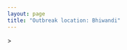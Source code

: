 ```yaml
---
layout: page
title: "Outbreak location: Bhiwandi"
---
```

<div id="mapid">
<script src="https://buda-magenta.github.io/hazard_map/load_map.js"></script>
><script>
var marker_outbreak = L.marker([19.362531, 73.078475],{"autoPan": true}).addTo(map); marker_outbreak.bindTooltip("Bhiwandi").openTooltip();

var circle_1 = L.circle([19.075990, 72.877393], {"pane": "markerPane", "color": "red", "fill": true, "fillOpacity": 0.2, "fillRule": "evenodd", "lineCap": "round", "lineJoin": "round", "opacity": 1.0, "radius": 727510, "stroke": true, "weight": 2}).addTo(map);
circle_1.bindTooltip("Mumbai<br>rank: 1<br>hazard index: 0.181878")

var circle_2 = L.circle([18.521428, 73.854454], {"pane": "markerPane", "color": "red", "fill": true, "fillOpacity": 0.2, "fillRule": "evenodd", "lineCap": "round", "lineJoin": "round", "opacity": 1.0, "radius": 199701, "stroke": true, "weight": 2}).addTo(map);
circle_2.bindTooltip("Pune<br>rank: 2<br>hazard index: 0.049925")

var circle_3 = L.circle([19.194329, 72.970178], {"pane": "markerPane", "color": "red", "fill": true, "fillOpacity": 0.2, "fillRule": "evenodd", "lineCap": "round", "lineJoin": "round", "opacity": 1.0, "radius": 116591, "stroke": true, "weight": 2}).addTo(map);
circle_3.bindTooltip("Thane<br>rank: 3<br>hazard index: 0.029148")

var circle_4 = L.circle([18.627929, 73.800983], {"pane": "markerPane", "color": "red", "fill": true, "fillOpacity": 0.2, "fillRule": "evenodd", "lineCap": "round", "lineJoin": "round", "opacity": 1.0, "radius": 103570, "stroke": true, "weight": 2}).addTo(map);
circle_4.bindTooltip("Pimpri Chinchwad<br>rank: 4<br>hazard index: 0.025893")

var circle_5 = L.circle([20.011247, 73.790236], {"pane": "markerPane", "color": "red", "fill": true, "fillOpacity": 0.2, "fillRule": "evenodd", "lineCap": "round", "lineJoin": "round", "opacity": 1.0, "radius": 85704, "stroke": true, "weight": 2}).addTo(map);
circle_5.bindTooltip("Nashik<br>rank: 5<br>hazard index: 0.021426")

var circle_6 = L.circle([19.439885, 72.880383], {"pane": "markerPane", "color": "red", "fill": true, "fillOpacity": 0.2, "fillRule": "evenodd", "lineCap": "round", "lineJoin": "round", "opacity": 1.0, "radius": 73300, "stroke": true, "weight": 2}).addTo(map);
circle_6.bindTooltip("Vasai<br>rank: 6<br>hazard index: 0.018325")

var circle_7 = L.circle([19.295200, 72.854400], {"pane": "markerPane", "color": "red", "fill": true, "fillOpacity": 0.2, "fillRule": "evenodd", "lineCap": "round", "lineJoin": "round", "opacity": 1.0, "radius": 46954, "stroke": true, "weight": 2}).addTo(map);
circle_7.bindTooltip("Mira-Bhayandar<br>rank: 7<br>hazard index: 0.011739")

var circle_8 = L.circle([19.261944, 73.194760], {"pane": "markerPane", "color": "red", "fill": true, "fillOpacity": 0.2, "fillRule": "evenodd", "lineCap": "round", "lineJoin": "round", "opacity": 1.0, "radius": 28957, "stroke": true, "weight": 2}).addTo(map);
circle_8.bindTooltip("Ulhas Nagar<br>rank: 8<br>hazard index: 0.007239")

var circle_9 = L.circle([28.651718, 77.221939], {"pane": "markerPane", "color": "red", "fill": true, "fillOpacity": 0.2, "fillRule": "evenodd", "lineCap": "round", "lineJoin": "round", "opacity": 1.0, "radius": 17970, "stroke": true, "weight": 2}).addTo(map);
circle_9.bindTooltip("Delhi<br>rank: 9<br>hazard index: 0.004493")

var circle_10 = L.circle([20.952407, 72.932383], {"pane": "markerPane", "color": "red", "fill": true, "fillOpacity": 0.2, "fillRule": "evenodd", "lineCap": "round", "lineJoin": "round", "opacity": 1.0, "radius": 15631, "stroke": true, "weight": 2}).addTo(map);
circle_10.bindTooltip("Navsari<br>rank: 10<br>hazard index: 0.003908")

var circle_11 = L.circle([19.143607, 73.295535], {"pane": "markerPane", "color": "red", "fill": true, "fillOpacity": 0.2, "fillRule": "evenodd", "lineCap": "round", "lineJoin": "round", "opacity": 1.0, "radius": 14249, "stroke": true, "weight": 2}).addTo(map);
circle_11.bindTooltip("Ambarnath<br>rank: 11<br>hazard index: 0.003562")

var circle_12 = L.circle([19.250000, 74.750000], {"pane": "markerPane", "color": "red", "fill": true, "fillOpacity": 0.2, "fillRule": "evenodd", "lineCap": "round", "lineJoin": "round", "opacity": 1.0, "radius": 14225, "stroke": true, "weight": 2}).addTo(map);
circle_12.bindTooltip("Ahmadnagar<br>rank: 12<br>hazard index: 0.003556")

var circle_13 = L.circle([21.170200, 72.831100], {"pane": "markerPane", "color": "red", "fill": true, "fillOpacity": 0.2, "fillRule": "evenodd", "lineCap": "round", "lineJoin": "round", "opacity": 1.0, "radius": 12491, "stroke": true, "weight": 2}).addTo(map);
circle_13.bindTooltip("Surat<br>rank: 13<br>hazard index: 0.003123")

var circle_14 = L.circle([23.021624, 72.579707], {"pane": "markerPane", "color": "red", "fill": true, "fillOpacity": 0.2, "fillRule": "evenodd", "lineCap": "round", "lineJoin": "round", "opacity": 1.0, "radius": 12313, "stroke": true, "weight": 2}).addTo(map);
circle_14.bindTooltip("Ahmedabad<br>rank: 14<br>hazard index: 0.003078")

var circle_15 = L.circle([15.398403, 73.812918], {"pane": "markerPane", "color": "red", "fill": true, "fillOpacity": 0.2, "fillRule": "evenodd", "lineCap": "round", "lineJoin": "round", "opacity": 1.0, "radius": 8367, "stroke": true, "weight": 2}).addTo(map);
circle_15.bindTooltip("Vasco Da Gama<br>rank: 15<br>hazard index: 0.002092")

var circle_16 = L.circle([12.979120, 77.591300], {"pane": "markerPane", "color": "red", "fill": true, "fillOpacity": 0.2, "fillRule": "evenodd", "lineCap": "round", "lineJoin": "round", "opacity": 1.0, "radius": 8178, "stroke": true, "weight": 2}).addTo(map);
circle_16.bindTooltip("Bangalore<br>rank: 16<br>hazard index: 0.002045")

var circle_17 = L.circle([17.388786, 78.461065], {"pane": "markerPane", "color": "red", "fill": true, "fillOpacity": 0.2, "fillRule": "evenodd", "lineCap": "round", "lineJoin": "round", "opacity": 1.0, "radius": 7161, "stroke": true, "weight": 2}).addTo(map);
circle_17.bindTooltip("Hyderabad<br>rank: 17<br>hazard index: 0.001790")

var circle_18 = L.circle([20.432402, 73.141172], {"pane": "markerPane", "color": "red", "fill": true, "fillOpacity": 0.2, "fillRule": "evenodd", "lineCap": "round", "lineJoin": "round", "opacity": 1.0, "radius": 6531, "stroke": true, "weight": 2}).addTo(map);
circle_18.bindTooltip("Valsad<br>rank: 18<br>hazard index: 0.001633")

var circle_19 = L.circle([19.877263, 75.339024], {"pane": "markerPane", "color": "red", "fill": true, "fillOpacity": 0.2, "fillRule": "evenodd", "lineCap": "round", "lineJoin": "round", "opacity": 1.0, "radius": 6093, "stroke": true, "weight": 2}).addTo(map);
circle_19.bindTooltip("Aurangabad<br>rank: 19<br>hazard index: 0.001523")

var circle_20 = L.circle([22.541418, 88.357691], {"pane": "markerPane", "color": "red", "fill": true, "fillOpacity": 0.2, "fillRule": "evenodd", "lineCap": "round", "lineJoin": "round", "opacity": 1.0, "radius": 5375, "stroke": true, "weight": 2}).addTo(map);
circle_20.bindTooltip("Kolkata<br>rank: 20<br>hazard index: 0.001344")

var circle_21 = L.circle([13.083694, 80.270186], {"pane": "markerPane", "color": "red", "fill": true, "fillOpacity": 0.2, "fillRule": "evenodd", "lineCap": "round", "lineJoin": "round", "opacity": 1.0, "radius": 5255, "stroke": true, "weight": 2}).addTo(map);
circle_21.bindTooltip("Chennai<br>rank: 21<br>hazard index: 0.001314")

var circle_22 = L.circle([22.297314, 73.194257], {"pane": "markerPane", "color": "red", "fill": true, "fillOpacity": 0.2, "fillRule": "evenodd", "lineCap": "round", "lineJoin": "round", "opacity": 1.0, "radius": 4766, "stroke": true, "weight": 2}).addTo(map);
circle_22.bindTooltip("Vadodara<br>rank: 22<br>hazard index: 0.001192")

var circle_23 = L.circle([17.849907, 75.276320], {"pane": "markerPane", "color": "red", "fill": true, "fillOpacity": 0.2, "fillRule": "evenodd", "lineCap": "round", "lineJoin": "round", "opacity": 1.0, "radius": 4200, "stroke": true, "weight": 2}).addTo(map);
circle_23.bindTooltip("Solapur<br>rank: 23<br>hazard index: 0.001050")

var circle_24 = L.circle([21.149813, 79.082056], {"pane": "markerPane", "color": "red", "fill": true, "fillOpacity": 0.2, "fillRule": "evenodd", "lineCap": "round", "lineJoin": "round", "opacity": 1.0, "radius": 4016, "stroke": true, "weight": 2}).addTo(map);
circle_24.bindTooltip("Nagpur<br>rank: 24<br>hazard index: 0.001004")

var circle_25 = L.circle([17.636129, 74.298278], {"pane": "markerPane", "color": "red", "fill": true, "fillOpacity": 0.2, "fillRule": "evenodd", "lineCap": "round", "lineJoin": "round", "opacity": 1.0, "radius": 3784, "stroke": true, "weight": 2}).addTo(map);
circle_25.bindTooltip("Satara<br>rank: 25<br>hazard index: 0.000946")

var circle_26 = L.circle([12.869810, 74.843008], {"pane": "markerPane", "color": "red", "fill": true, "fillOpacity": 0.2, "fillRule": "evenodd", "lineCap": "round", "lineJoin": "round", "opacity": 1.0, "radius": 3493, "stroke": true, "weight": 2}).addTo(map);
circle_26.bindTooltip("Mangalore<br>rank: 26<br>hazard index: 0.000873")

var circle_27 = L.circle([25.531031, 78.652689], {"pane": "markerPane", "color": "red", "fill": true, "fillOpacity": 0.2, "fillRule": "evenodd", "lineCap": "round", "lineJoin": "round", "opacity": 1.0, "radius": 3119, "stroke": true, "weight": 2}).addTo(map);
circle_27.bindTooltip("Jhansi<br>rank: 27<br>hazard index: 0.000780")

var circle_28 = L.circle([25.895924, 82.437716], {"pane": "markerPane", "color": "red", "fill": true, "fillOpacity": 0.2, "fillRule": "evenodd", "lineCap": "round", "lineJoin": "round", "opacity": 1.0, "radius": 2749, "stroke": true, "weight": 2}).addTo(map);
circle_28.bindTooltip("Badlapur<br>rank: 28<br>hazard index: 0.000687")

var circle_29 = L.circle([26.838100, 80.934600], {"pane": "markerPane", "color": "red", "fill": true, "fillOpacity": 0.2, "fillRule": "evenodd", "lineCap": "round", "lineJoin": "round", "opacity": 1.0, "radius": 2622, "stroke": true, "weight": 2}).addTo(map);
circle_29.bindTooltip("Lucknow<br>rank: 29<br>hazard index: 0.000656")

var circle_30 = L.circle([20.325704, 78.116914], {"pane": "markerPane", "color": "red", "fill": true, "fillOpacity": 0.2, "fillRule": "evenodd", "lineCap": "round", "lineJoin": "round", "opacity": 1.0, "radius": 2403, "stroke": true, "weight": 2}).addTo(map);
circle_30.bindTooltip("Yavatmal<br>rank: 30<br>hazard index: 0.000601")

var circle_31 = L.circle([26.915458, 75.818982], {"pane": "markerPane", "color": "red", "fill": true, "fillOpacity": 0.2, "fillRule": "evenodd", "lineCap": "round", "lineJoin": "round", "opacity": 1.0, "radius": 2393, "stroke": true, "weight": 2}).addTo(map);
circle_31.bindTooltip("Jaipur<br>rank: 31<br>hazard index: 0.000598")

var circle_32 = L.circle([9.931308, 76.267414], {"pane": "markerPane", "color": "red", "fill": true, "fillOpacity": 0.2, "fillRule": "evenodd", "lineCap": "round", "lineJoin": "round", "opacity": 1.0, "radius": 2180, "stroke": true, "weight": 2}).addTo(map);
circle_32.bindTooltip("Kochi<br>rank: 32<br>hazard index: 0.000545")

var circle_33 = L.circle([20.843512, 75.525927], {"pane": "markerPane", "color": "red", "fill": true, "fillOpacity": 0.2, "fillRule": "evenodd", "lineCap": "round", "lineJoin": "round", "opacity": 1.0, "radius": 2127, "stroke": true, "weight": 2}).addTo(map);
circle_33.bindTooltip("Jalgaon<br>rank: 33<br>hazard index: 0.000532")

var circle_34 = L.circle([8.576971, 77.050125], {"pane": "markerPane", "color": "red", "fill": true, "fillOpacity": 0.2, "fillRule": "evenodd", "lineCap": "round", "lineJoin": "round", "opacity": 1.0, "radius": 2021, "stroke": true, "weight": 2}).addTo(map);
circle_34.bindTooltip("Thiruvananthapuram<br>rank: 34<br>hazard index: 0.000505")

var circle_35 = L.circle([22.720362, 75.868200], {"pane": "markerPane", "color": "red", "fill": true, "fillOpacity": 0.2, "fillRule": "evenodd", "lineCap": "round", "lineJoin": "round", "opacity": 1.0, "radius": 1860, "stroke": true, "weight": 2}).addTo(map);
circle_35.bindTooltip("Indore<br>rank: 35<br>hazard index: 0.000465")

var circle_36 = L.circle([25.438130, 81.833800], {"pane": "markerPane", "color": "red", "fill": true, "fillOpacity": 0.2, "fillRule": "evenodd", "lineCap": "round", "lineJoin": "round", "opacity": 1.0, "radius": 1832, "stroke": true, "weight": 2}).addTo(map);
circle_36.bindTooltip("Allahabad<br>rank: 36<br>hazard index: 0.000458")

var circle_37 = L.circle([23.258486, 77.401989], {"pane": "markerPane", "color": "red", "fill": true, "fillOpacity": 0.2, "fillRule": "evenodd", "lineCap": "round", "lineJoin": "round", "opacity": 1.0, "radius": 1756, "stroke": true, "weight": 2}).addTo(map);
circle_37.bindTooltip("Bhopal<br>rank: 37<br>hazard index: 0.000439")

var circle_38 = L.circle([11.258608, 75.778874], {"pane": "markerPane", "color": "red", "fill": true, "fillOpacity": 0.2, "fillRule": "evenodd", "lineCap": "round", "lineJoin": "round", "opacity": 1.0, "radius": 1737, "stroke": true, "weight": 2}).addTo(map);
circle_38.bindTooltip("Kozhikode<br>rank: 38<br>hazard index: 0.000434")

var circle_39 = L.circle([23.160894, 79.949770], {"pane": "markerPane", "color": "red", "fill": true, "fillOpacity": 0.2, "fillRule": "evenodd", "lineCap": "round", "lineJoin": "round", "opacity": 1.0, "radius": 1722, "stroke": true, "weight": 2}).addTo(map);
circle_39.bindTooltip("Jabalpur<br>rank: 39<br>hazard index: 0.000431")

var circle_40 = L.circle([25.335649, 83.007629], {"pane": "markerPane", "color": "red", "fill": true, "fillOpacity": 0.2, "fillRule": "evenodd", "lineCap": "round", "lineJoin": "round", "opacity": 1.0, "radius": 1710, "stroke": true, "weight": 2}).addTo(map);
circle_40.bindTooltip("Varanasi<br>rank: 40<br>hazard index: 0.000428")

var circle_41 = L.circle([26.460914, 80.321759], {"pane": "markerPane", "color": "red", "fill": true, "fillOpacity": 0.2, "fillRule": "evenodd", "lineCap": "round", "lineJoin": "round", "opacity": 1.0, "radius": 1425, "stroke": true, "weight": 2}).addTo(map);
circle_41.bindTooltip("Kanpur<br>rank: 41<br>hazard index: 0.000356")

var circle_42 = L.circle([25.609324, 85.123525], {"pane": "markerPane", "color": "red", "fill": true, "fillOpacity": 0.2, "fillRule": "evenodd", "lineCap": "round", "lineJoin": "round", "opacity": 1.0, "radius": 1373, "stroke": true, "weight": 2}).addTo(map);
circle_42.bindTooltip("Patna<br>rank: 42<br>hazard index: 0.000343")

var circle_43 = L.circle([16.850253, 74.594888], {"pane": "markerPane", "color": "red", "fill": true, "fillOpacity": 0.2, "fillRule": "evenodd", "lineCap": "round", "lineJoin": "round", "opacity": 1.0, "radius": 1338, "stroke": true, "weight": 2}).addTo(map);
circle_43.bindTooltip("Sangli<br>rank: 43<br>hazard index: 0.000335")

var circle_44 = L.circle([21.237947, 81.633683], {"pane": "markerPane", "color": "red", "fill": true, "fillOpacity": 0.2, "fillRule": "evenodd", "lineCap": "round", "lineJoin": "round", "opacity": 1.0, "radius": 1257, "stroke": true, "weight": 2}).addTo(map);
circle_44.bindTooltip("Raipur<br>rank: 44<br>hazard index: 0.000314")

var circle_45 = L.circle([11.001812, 76.962842], {"pane": "markerPane", "color": "red", "fill": true, "fillOpacity": 0.2, "fillRule": "evenodd", "lineCap": "round", "lineJoin": "round", "opacity": 1.0, "radius": 1223, "stroke": true, "weight": 2}).addTo(map);
circle_45.bindTooltip("Coimbatore<br>rank: 45<br>hazard index: 0.000306")

var circle_46 = L.circle([22.305199, 70.802834], {"pane": "markerPane", "color": "red", "fill": true, "fillOpacity": 0.2, "fillRule": "evenodd", "lineCap": "round", "lineJoin": "round", "opacity": 1.0, "radius": 1047, "stroke": true, "weight": 2}).addTo(map);
circle_46.bindTooltip("Rajkot<br>rank: 46<br>hazard index: 0.000262")

var circle_47 = L.circle([24.578721, 73.686257], {"pane": "markerPane", "color": "red", "fill": true, "fillOpacity": 0.2, "fillRule": "evenodd", "lineCap": "round", "lineJoin": "round", "opacity": 1.0, "radius": 1023, "stroke": true, "weight": 2}).addTo(map);
circle_47.bindTooltip("Udaipur<br>rank: 47<br>hazard index: 0.000256")

var circle_48 = L.circle([20.993276, 75.839983], {"pane": "markerPane", "color": "red", "fill": true, "fillOpacity": 0.2, "fillRule": "evenodd", "lineCap": "round", "lineJoin": "round", "opacity": 1.0, "radius": 933, "stroke": true, "weight": 2}).addTo(map);
circle_48.bindTooltip("Bhusawal<br>rank: 48<br>hazard index: 0.000233")

var circle_49 = L.circle([20.266777, 85.843559], {"pane": "markerPane", "color": "red", "fill": true, "fillOpacity": 0.2, "fillRule": "evenodd", "lineCap": "round", "lineJoin": "round", "opacity": 1.0, "radius": 891, "stroke": true, "weight": 2}).addTo(map);
circle_49.bindTooltip("Bhubaneswar<br>rank: 49<br>hazard index: 0.000223")

var circle_50 = L.circle([19.918233, 75.868625], {"pane": "markerPane", "color": "red", "fill": true, "fillOpacity": 0.2, "fillRule": "evenodd", "lineCap": "round", "lineJoin": "round", "opacity": 1.0, "radius": 871, "stroke": true, "weight": 2}).addTo(map);
circle_50.bindTooltip("Jalna<br>rank: 50<br>hazard index: 0.000218")

var circle_51 = L.circle([30.733442, 76.779714], {"pane": "markerPane", "color": "red", "fill": true, "fillOpacity": 0.2, "fillRule": "evenodd", "lineCap": "round", "lineJoin": "round", "opacity": 1.0, "radius": 860, "stroke": true, "weight": 2}).addTo(map);
circle_51.bindTooltip("Chandigarh<br>rank: 51<br>hazard index: 0.000215")

var circle_52 = L.circle([10.525626, 76.213254], {"pane": "markerPane", "color": "red", "fill": true, "fillOpacity": 0.2, "fillRule": "evenodd", "lineCap": "round", "lineJoin": "round", "opacity": 1.0, "radius": 851, "stroke": true, "weight": 2}).addTo(map);
circle_52.bindTooltip("Thrissur<br>rank: 52<br>hazard index: 0.000213")

var circle_53 = L.circle([16.702841, 74.240533], {"pane": "markerPane", "color": "red", "fill": true, "fillOpacity": 0.2, "fillRule": "evenodd", "lineCap": "round", "lineJoin": "round", "opacity": 1.0, "radius": 829, "stroke": true, "weight": 2}).addTo(map);
circle_53.bindTooltip("Kolhapur<br>rank: 53<br>hazard index: 0.000207")

var circle_54 = L.circle([8.887951, 76.595501], {"pane": "markerPane", "color": "red", "fill": true, "fillOpacity": 0.2, "fillRule": "evenodd", "lineCap": "round", "lineJoin": "round", "opacity": 1.0, "radius": 678, "stroke": true, "weight": 2}).addTo(map);
circle_54.bindTooltip("Kollam<br>rank: 54<br>hazard index: 0.000170")

var circle_55 = L.circle([17.723128, 83.301284], {"pane": "markerPane", "color": "red", "fill": true, "fillOpacity": 0.2, "fillRule": "evenodd", "lineCap": "round", "lineJoin": "round", "opacity": 1.0, "radius": 635, "stroke": true, "weight": 2}).addTo(map);
circle_55.bindTooltip("Visakhapatnam<br>rank: 55<br>hazard index: 0.000159")

var circle_56 = L.circle([31.634308, 74.873679], {"pane": "markerPane", "color": "red", "fill": true, "fillOpacity": 0.2, "fillRule": "evenodd", "lineCap": "round", "lineJoin": "round", "opacity": 1.0, "radius": 623, "stroke": true, "weight": 2}).addTo(map);
circle_56.bindTooltip("Amritsar<br>rank: 56<br>hazard index: 0.000156")

var circle_57 = L.circle([25.196826, 76.000893], {"pane": "markerPane", "color": "red", "fill": true, "fillOpacity": 0.2, "fillRule": "evenodd", "lineCap": "round", "lineJoin": "round", "opacity": 1.0, "radius": 581, "stroke": true, "weight": 2}).addTo(map);
circle_57.bindTooltip("Kota<br>rank: 57<br>hazard index: 0.000145")

var circle_58 = L.circle([15.857267, 74.506934], {"pane": "markerPane", "color": "red", "fill": true, "fillOpacity": 0.2, "fillRule": "evenodd", "lineCap": "round", "lineJoin": "round", "opacity": 1.0, "radius": 563, "stroke": true, "weight": 2}).addTo(map);
circle_58.bindTooltip("Belgaum<br>rank: 58<br>hazard index: 0.000141")

var circle_59 = L.circle([26.296772, 73.035143], {"pane": "markerPane", "color": "red", "fill": true, "fillOpacity": 0.2, "fillRule": "evenodd", "lineCap": "round", "lineJoin": "round", "opacity": 1.0, "radius": 562, "stroke": true, "weight": 2}).addTo(map);
circle_59.bindTooltip("Jodhpur<br>rank: 59<br>hazard index: 0.000141")

var circle_60 = L.circle([13.341917, 74.747323], {"pane": "markerPane", "color": "red", "fill": true, "fillOpacity": 0.2, "fillRule": "evenodd", "lineCap": "round", "lineJoin": "round", "opacity": 1.0, "radius": 558, "stroke": true, "weight": 2}).addTo(map);
circle_60.bindTooltip("Udupi<br>rank: 60<br>hazard index: 0.000140")

var circle_61 = L.circle([19.169335, 77.311013], {"pane": "markerPane", "color": "red", "fill": true, "fillOpacity": 0.2, "fillRule": "evenodd", "lineCap": "round", "lineJoin": "round", "opacity": 1.0, "radius": 555, "stroke": true, "weight": 2}).addTo(map);
circle_61.bindTooltip("Nanded Waghala<br>rank: 61<br>hazard index: 0.000139")

var circle_62 = L.circle([26.180598, 91.753943], {"pane": "markerPane", "color": "red", "fill": true, "fillOpacity": 0.2, "fillRule": "evenodd", "lineCap": "round", "lineJoin": "round", "opacity": 1.0, "radius": 516, "stroke": true, "weight": 2}).addTo(map);
circle_62.bindTooltip("Guwahati<br>rank: 62<br>hazard index: 0.000129")

var circle_63 = L.circle([23.174597, 75.785142], {"pane": "markerPane", "color": "red", "fill": true, "fillOpacity": 0.2, "fillRule": "evenodd", "lineCap": "round", "lineJoin": "round", "opacity": 1.0, "radius": 488, "stroke": true, "weight": 2}).addTo(map);
circle_63.bindTooltip("Ujjain<br>rank: 63<br>hazard index: 0.000122")

var circle_64 = L.circle([15.351838, 75.137985], {"pane": "markerPane", "color": "red", "fill": true, "fillOpacity": 0.2, "fillRule": "evenodd", "lineCap": "round", "lineJoin": "round", "opacity": 1.0, "radius": 451, "stroke": true, "weight": 2}).addTo(map);
circle_64.bindTooltip("Hubli<br>rank: 64<br>hazard index: 0.000113")

var circle_65 = L.circle([24.500000, 81.000000], {"pane": "markerPane", "color": "red", "fill": true, "fillOpacity": 0.2, "fillRule": "evenodd", "lineCap": "round", "lineJoin": "round", "opacity": 1.0, "radius": 450, "stroke": true, "weight": 2}).addTo(map);
circle_65.bindTooltip("Satna<br>rank: 65<br>hazard index: 0.000113")

var circle_66 = L.circle([18.351469, 76.755121], {"pane": "markerPane", "color": "red", "fill": true, "fillOpacity": 0.2, "fillRule": "evenodd", "lineCap": "round", "lineJoin": "round", "opacity": 1.0, "radius": 438, "stroke": true, "weight": 2}).addTo(map);
circle_66.bindTooltip("Latur<br>rank: 66<br>hazard index: 0.000110")

var circle_67 = L.circle([19.290314, 76.602903], {"pane": "markerPane", "color": "red", "fill": true, "fillOpacity": 0.2, "fillRule": "evenodd", "lineCap": "round", "lineJoin": "round", "opacity": 1.0, "radius": 427, "stroke": true, "weight": 2}).addTo(map);
circle_67.bindTooltip("Parbhani<br>rank: 67<br>hazard index: 0.000107")

var circle_68 = L.circle([16.695935, 74.455575], {"pane": "markerPane", "color": "red", "fill": true, "fillOpacity": 0.2, "fillRule": "evenodd", "lineCap": "round", "lineJoin": "round", "opacity": 1.0, "radius": 403, "stroke": true, "weight": 2}).addTo(map);
circle_68.bindTooltip("Ichalkaranji<br>rank: 68<br>hazard index: 0.000101")

var circle_69 = L.circle([26.671329, 83.364583], {"pane": "markerPane", "color": "red", "fill": true, "fillOpacity": 0.2, "fillRule": "evenodd", "lineCap": "round", "lineJoin": "round", "opacity": 1.0, "radius": 397, "stroke": true, "weight": 2}).addTo(map);
circle_69.bindTooltip("Gorakhpur<br>rank: 69<br>hazard index: 0.000099")

var circle_70 = L.circle([9.926115, 78.114098], {"pane": "markerPane", "color": "red", "fill": true, "fillOpacity": 0.2, "fillRule": "evenodd", "lineCap": "round", "lineJoin": "round", "opacity": 1.0, "radius": 390, "stroke": true, "weight": 2}).addTo(map);
circle_70.bindTooltip("Madurai<br>rank: 70<br>hazard index: 0.000098")

var circle_71 = L.circle([12.305183, 76.655361], {"pane": "markerPane", "color": "red", "fill": true, "fillOpacity": 0.2, "fillRule": "evenodd", "lineCap": "round", "lineJoin": "round", "opacity": 1.0, "radius": 384, "stroke": true, "weight": 2}).addTo(map);
circle_71.bindTooltip("Mysore<br>rank: 71<br>hazard index: 0.000096")

var circle_72 = L.circle([26.698885, 88.320030], {"pane": "markerPane", "color": "red", "fill": true, "fillOpacity": 0.2, "fillRule": "evenodd", "lineCap": "round", "lineJoin": "round", "opacity": 1.0, "radius": 343, "stroke": true, "weight": 2}).addTo(map);
circle_72.bindTooltip("Bagdogra<br>rank: 72<br>hazard index: 0.000086")

var circle_73 = L.circle([23.247245, 69.668339], {"pane": "markerPane", "color": "red", "fill": true, "fillOpacity": 0.2, "fillRule": "evenodd", "lineCap": "round", "lineJoin": "round", "opacity": 1.0, "radius": 342, "stroke": true, "weight": 2}).addTo(map);
circle_73.bindTooltip("Bhuj<br>rank: 73<br>hazard index: 0.000086")

var circle_74 = L.circle([23.370035, 85.325013], {"pane": "markerPane", "color": "red", "fill": true, "fillOpacity": 0.2, "fillRule": "evenodd", "lineCap": "round", "lineJoin": "round", "opacity": 1.0, "radius": 331, "stroke": true, "weight": 2}).addTo(map);
circle_74.bindTooltip("Ranchi<br>rank: 74<br>hazard index: 0.000083")

var circle_75 = L.circle([21.977864, 76.568828], {"pane": "markerPane", "color": "red", "fill": true, "fillOpacity": 0.2, "fillRule": "evenodd", "lineCap": "round", "lineJoin": "round", "opacity": 1.0, "radius": 317, "stroke": true, "weight": 2}).addTo(map);
circle_75.bindTooltip("Khandwa<br>rank: 75<br>hazard index: 0.000079")

var circle_76 = L.circle([22.473242, 70.055210], {"pane": "markerPane", "color": "red", "fill": true, "fillOpacity": 0.2, "fillRule": "evenodd", "lineCap": "round", "lineJoin": "round", "opacity": 1.0, "radius": 304, "stroke": true, "weight": 2}).addTo(map);
circle_76.bindTooltip("Jamnagar<br>rank: 76<br>hazard index: 0.000076")

var circle_77 = L.circle([20.761862, 77.192172], {"pane": "markerPane", "color": "red", "fill": true, "fillOpacity": 0.2, "fillRule": "evenodd", "lineCap": "round", "lineJoin": "round", "opacity": 1.0, "radius": 301, "stroke": true, "weight": 2}).addTo(map);
circle_77.bindTooltip("Akola<br>rank: 77<br>hazard index: 0.000075")

var circle_78 = L.circle([30.325565, 78.043681], {"pane": "markerPane", "color": "red", "fill": true, "fillOpacity": 0.2, "fillRule": "evenodd", "lineCap": "round", "lineJoin": "round", "opacity": 1.0, "radius": 299, "stroke": true, "weight": 2}).addTo(map);
circle_78.bindTooltip("Dehradun<br>rank: 78<br>hazard index: 0.000075")

var circle_79 = L.circle([27.175255, 78.009816], {"pane": "markerPane", "color": "red", "fill": true, "fillOpacity": 0.2, "fillRule": "evenodd", "lineCap": "round", "lineJoin": "round", "opacity": 1.0, "radius": 296, "stroke": true, "weight": 2}).addTo(map);
circle_79.bindTooltip("Agra<br>rank: 79<br>hazard index: 0.000074")

var circle_80 = L.circle([28.402979, 77.310384], {"pane": "markerPane", "color": "red", "fill": true, "fillOpacity": 0.2, "fillRule": "evenodd", "lineCap": "round", "lineJoin": "round", "opacity": 1.0, "radius": 296, "stroke": true, "weight": 2}).addTo(map);
circle_80.bindTooltip("Faridabad<br>rank: 80<br>hazard index: 0.000074")

var circle_81 = L.circle([19.794750, 75.077922], {"pane": "markerPane", "color": "red", "fill": true, "fillOpacity": 0.2, "fillRule": "evenodd", "lineCap": "round", "lineJoin": "round", "opacity": 1.0, "radius": 286, "stroke": true, "weight": 2}).addTo(map);
circle_81.bindTooltip("Gangapur<br>rank: 81<br>hazard index: 0.000072")

var circle_82 = L.circle([21.750000, 73.000000], {"pane": "markerPane", "color": "red", "fill": true, "fillOpacity": 0.2, "fillRule": "evenodd", "lineCap": "round", "lineJoin": "round", "opacity": 1.0, "radius": 285, "stroke": true, "weight": 2}).addTo(map);
circle_82.bindTooltip("Bharuch<br>rank: 82<br>hazard index: 0.000071")

var circle_83 = L.circle([18.793568, 80.815939], {"pane": "markerPane", "color": "red", "fill": true, "fillOpacity": 0.2, "fillRule": "evenodd", "lineCap": "round", "lineJoin": "round", "opacity": 1.0, "radius": 283, "stroke": true, "weight": 2}).addTo(map);
circle_83.bindTooltip("Bijapur<br>rank: 83<br>hazard index: 0.000071")

var circle_84 = L.circle([23.000000, 76.166667], {"pane": "markerPane", "color": "red", "fill": true, "fillOpacity": 0.2, "fillRule": "evenodd", "lineCap": "round", "lineJoin": "round", "opacity": 1.0, "radius": 274, "stroke": true, "weight": 2}).addTo(map);
circle_84.bindTooltip("Dewas<br>rank: 84<br>hazard index: 0.000069")

var circle_85 = L.circle([22.801519, 86.202958], {"pane": "markerPane", "color": "red", "fill": true, "fillOpacity": 0.2, "fillRule": "evenodd", "lineCap": "round", "lineJoin": "round", "opacity": 1.0, "radius": 271, "stroke": true, "weight": 2}).addTo(map);
circle_85.bindTooltip("Jamshedpur<br>rank: 85<br>hazard index: 0.000068")

var circle_86 = L.circle([22.689507, 72.871520], {"pane": "markerPane", "color": "red", "fill": true, "fillOpacity": 0.2, "fillRule": "evenodd", "lineCap": "round", "lineJoin": "round", "opacity": 1.0, "radius": 268, "stroke": true, "weight": 2}).addTo(map);
circle_86.bindTooltip("Nadiad<br>rank: 86<br>hazard index: 0.000067")

var circle_87 = L.circle([22.558499, 72.962563], {"pane": "markerPane", "color": "red", "fill": true, "fillOpacity": 0.2, "fillRule": "evenodd", "lineCap": "round", "lineJoin": "round", "opacity": 1.0, "radius": 262, "stroke": true, "weight": 2}).addTo(map);
circle_87.bindTooltip("Anand<br>rank: 87<br>hazard index: 0.000066")

var circle_88 = L.circle([34.074744, 74.820444], {"pane": "markerPane", "color": "red", "fill": true, "fillOpacity": 0.2, "fillRule": "evenodd", "lineCap": "round", "lineJoin": "round", "opacity": 1.0, "radius": 260, "stroke": true, "weight": 2}).addTo(map);
circle_88.bindTooltip("Srinagar<br>rank: 88<br>hazard index: 0.000065")

var circle_89 = L.circle([28.428262, 77.002700], {"pane": "markerPane", "color": "red", "fill": true, "fillOpacity": 0.2, "fillRule": "evenodd", "lineCap": "round", "lineJoin": "round", "opacity": 1.0, "radius": 254, "stroke": true, "weight": 2}).addTo(map);
circle_89.bindTooltip("Gurgaon<br>rank: 89<br>hazard index: 0.000064")

var circle_90 = L.circle([16.508759, 80.618510], {"pane": "markerPane", "color": "red", "fill": true, "fillOpacity": 0.2, "fillRule": "evenodd", "lineCap": "round", "lineJoin": "round", "opacity": 1.0, "radius": 252, "stroke": true, "weight": 2}).addTo(map);
circle_90.bindTooltip("Vijayawada<br>rank: 90<br>hazard index: 0.000063")

var circle_91 = L.circle([23.480592, 74.917790], {"pane": "markerPane", "color": "red", "fill": true, "fillOpacity": 0.2, "fillRule": "evenodd", "lineCap": "round", "lineJoin": "round", "opacity": 1.0, "radius": 251, "stroke": true, "weight": 2}).addTo(map);
circle_91.bindTooltip("Ratlam<br>rank: 91<br>hazard index: 0.000063")

var circle_92 = L.circle([9.500665, 76.412414], {"pane": "markerPane", "color": "red", "fill": true, "fillOpacity": 0.2, "fillRule": "evenodd", "lineCap": "round", "lineJoin": "round", "opacity": 1.0, "radius": 230, "stroke": true, "weight": 2}).addTo(map);
circle_92.bindTooltip("Alappuzha<br>rank: 92<br>hazard index: 0.000058")

var circle_93 = L.circle([11.664300, 78.146000], {"pane": "markerPane", "color": "red", "fill": true, "fillOpacity": 0.2, "fillRule": "evenodd", "lineCap": "round", "lineJoin": "round", "opacity": 1.0, "radius": 225, "stroke": true, "weight": 2}).addTo(map);
circle_93.bindTooltip("Salem<br>rank: 93<br>hazard index: 0.000056")

var circle_94 = L.circle([32.718561, 74.858092], {"pane": "markerPane", "color": "red", "fill": true, "fillOpacity": 0.2, "fillRule": "evenodd", "lineCap": "round", "lineJoin": "round", "opacity": 1.0, "radius": 213, "stroke": true, "weight": 2}).addTo(map);
circle_94.bindTooltip("Jammu<br>rank: 94<br>hazard index: 0.000053")

var circle_95 = L.circle([13.340077, 77.100621], {"pane": "markerPane", "color": "red", "fill": true, "fillOpacity": 0.2, "fillRule": "evenodd", "lineCap": "round", "lineJoin": "round", "opacity": 1.0, "radius": 208, "stroke": true, "weight": 2}).addTo(map);
circle_95.bindTooltip("Tumkur<br>rank: 95<br>hazard index: 0.000052")

var circle_96 = L.circle([26.269721, 82.994425], {"pane": "markerPane", "color": "red", "fill": true, "fillOpacity": 0.2, "fillRule": "evenodd", "lineCap": "round", "lineJoin": "round", "opacity": 1.0, "radius": 208, "stroke": true, "weight": 2}).addTo(map);
circle_96.bindTooltip("Burhanpur<br>rank: 96<br>hazard index: 0.000052")

var circle_97 = L.circle([23.666667, 72.500000], {"pane": "markerPane", "color": "red", "fill": true, "fillOpacity": 0.2, "fillRule": "evenodd", "lineCap": "round", "lineJoin": "round", "opacity": 1.0, "radius": 187, "stroke": true, "weight": 2}).addTo(map);
circle_97.bindTooltip("Mahesana<br>rank: 97<br>hazard index: 0.000047")

var circle_98 = L.circle([28.901090, 76.580193], {"pane": "markerPane", "color": "red", "fill": true, "fillOpacity": 0.2, "fillRule": "evenodd", "lineCap": "round", "lineJoin": "round", "opacity": 1.0, "radius": 184, "stroke": true, "weight": 2}).addTo(map);
circle_98.bindTooltip("Rohtak<br>rank: 98<br>hazard index: 0.000046")

var circle_99 = L.circle([20.259399, 76.976203], {"pane": "markerPane", "color": "red", "fill": true, "fillOpacity": 0.2, "fillRule": "evenodd", "lineCap": "round", "lineJoin": "round", "opacity": 1.0, "radius": 164, "stroke": true, "weight": 2}).addTo(map);
circle_99.bindTooltip("Malegaon<br>rank: 99<br>hazard index: 0.000041")

var circle_100 = L.circle([22.383333, 82.133333], {"pane": "markerPane", "color": "red", "fill": true, "fillOpacity": 0.2, "fillRule": "evenodd", "lineCap": "round", "lineJoin": "round", "opacity": 1.0, "radius": 163, "stroke": true, "weight": 2}).addTo(map);
circle_100.bindTooltip("Bilaspur<br>rank: 100<br>hazard index: 0.000041")
</script>
</div>
